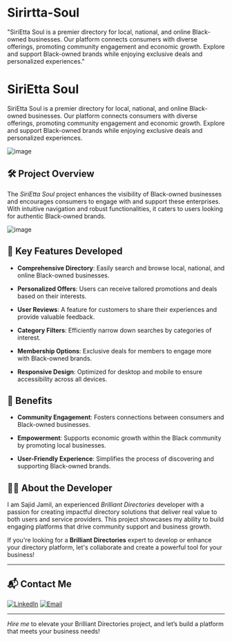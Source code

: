 # Sirirtta-Soul
"SiriEtta Soul is a premier directory for local, national, and online Black-owned businesses. Our platform connects consumers with diverse offerings, promoting community engagement and economic growth. Explore and support Black-owned brands while enjoying exclusive deals and personalized experiences."
# SiriEtta Soul

SiriEtta Soul is a premier directory for local, national, and online Black-owned businesses. Our platform connects consumers with diverse offerings, promoting community engagement and economic growth. Explore and support Black-owned brands while enjoying exclusive deals and personalized experiences.

![image](https://github.com/user-attachments/assets/a46f39f9-8580-4d40-8db9-c94c4de7d583)

## 🛠 Project Overview

The *SiriEtta Soul* project enhances the visibility of Black-owned businesses and encourages consumers to engage with and support these enterprises. With intuitive navigation and robust functionalities, it caters to users looking for authentic Black-owned brands.

![image](https://github.com/user-attachments/assets/558b569e-c55e-4d94-b261-ceaeb0ebcb51)

## 🚀 Key Features Developed

- **Comprehensive Directory**: Easily search and browse local, national, and online Black-owned businesses.
  
- **Personalized Offers**: Users can receive tailored promotions and deals based on their interests.

- **User Reviews**: A feature for customers to share their experiences and provide valuable feedback.

- **Category Filters**: Efficiently narrow down searches by categories of interest.

- **Membership Options**: Exclusive deals for members to engage more with Black-owned brands.

- **Responsive Design**: Optimized for desktop and mobile to ensure accessibility across all devices.

## 🌟 Benefits

- **Community Engagement**: Fosters connections between consumers and Black-owned businesses.

- **Empowerment**: Supports economic growth within the Black community by promoting local businesses.

- **User-Friendly Experience**: Simplifies the process of discovering and supporting Black-owned brands.

## 👨‍💻 About the Developer

I am Sajid Jamil, an experienced *Brilliant Directories* developer with a passion for creating impactful directory solutions that deliver real value to both users and service providers. This project showcases my ability to build engaging platforms that drive community support and business growth.

If you're looking for a **Brilliant Directories** expert to develop or enhance your directory platform, let's collaborate and create a powerful tool for your business!

---

## 📬 Contact Me

[![LinkedIn](https://img.shields.io/badge/LinkedIn-Connect-blue?style=for-the-badge&logo=linkedin)](https://www.linkedin.com/in/sajid-jamil/)
[![Email](https://img.shields.io/badge/Email-Contact%20Me-orange?style=for-the-badge&logo=gmail)](mailto:sajidjamil.met@gmail.com)

---

*Hire me* to elevate your Brilliant Directories project, and let’s build a platform that meets your business needs!
